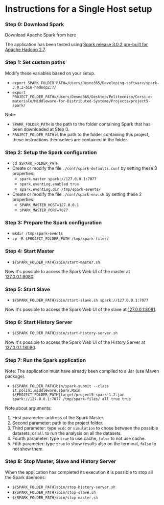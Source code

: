 # Instructions for a Single Host setup


### Step 0: Download Spark

Download Apache Spark from [here](https://spark.apache.org/downloads.html)

The application has been tested using [Spark release 3.0.2 pre-built for Apache Hadoop 2.7](https://www.apache.org/dyn/closer.lua/spark/spark-3.0.2/spark-3.0.2-bin-hadoop2.7.tgz).


### Step 1: Set custom paths

Modify these variables based on your setup.

* `export SPARK_FOLDER_PATH=/Users/Desno365/Developing-software/spark-3.0.2-bin-hadoop2.7/`
* `export PROJECT_FOLDER_PATH=/Users/Desno365/Desktop/Politecnico/Corsi-e-materiale/Middleware-for-Distributed-Systems/Projects/project5-spark/`

Note:
  * `SPARK_FOLDER_PATH` is the path to the folder containing Spark that has been downloaded at Step 0.
  * `PROJECT_FOLDER_PATH` is the path to the folder containing this project, these instructions themselves are contained in the folder.


### Step 2: Setup the Spark configuration

* `cd $SPARK_FOLDER_PATH`
* Create or modify the file `./conf/spark-defaults.conf` by setting these 3 properties:
    * `spark.master spark://127.0.0.1:7077`
    * `spark.eventLog.enabled true`
    * `spark.eventLog.dir /tmp/spark-events/`
* Create or modify the file `./conf/spark-env.sh` by setting these 2 properties:
    * `SPARK_MASTER_HOST=127.0.0.1`
    * `SPARK_MASTER_PORT=7077`


### Step 3: Prepare the Spark configuration

* `mkdir /tmp/spark-events`
* `cp -R $PROJECT_FOLDER_PATH /tmp/spark-files/`
 

### Step 4: Start Master

* `${SPARK_FOLDER_PATH}sbin/start-master.sh`

Now it's possible to access the Spark Web UI of the master at [127.0.0.1:8080](http://127.0.0.1:8080).


### Step 5: Start Slave

* `${SPARK_FOLDER_PATH}sbin/start-slave.sh spark://127.0.0.1:7077`

Now it's possible to access the Spark Web UI of the slave at [127.0.0.1:8081](http://127.0.0.1:8081).


### Step 6: Start History Server

* `${SPARK_FOLDER_PATH}sbin/start-history-server.sh`

Now it's possible to access the Spark Web UI of the History Server at [127.0.0.1:18080](http://127.0.0.1:18080).


### Step 7: Run the Spark application

Note: The application must have already been compiled to a Jar (use Maven package).

* `${SPARK_FOLDER_PATH}bin/spark-submit --class it.polimi.middleware.spark.Main ${PROJECT_FOLDER_PATH}target/project5-spark-1.2.jar spark://127.0.0.1:7077 /tmp/spark-files/ all true true`

Note about arguments:
1) First parameter: address of the Spark Master.
2) Second parameter: path to the project folder.
3) Third parameter: type `ecdc` or `simulation` to chose between the possible datasets, or `all` to run the analysis on all the datasets.
4) Fourth parameter: type `true` to use cache, `false` to not use cache.
4) Fifth parameter: type `true` to show results also on the terminal, `false` to not show them.


### Step 8: Stop Master, Slave and History Server

When the application has completed its execution it is possible to stop all the Spark daemons:

* `${SPARK_FOLDER_PATH}sbin/stop-history-server.sh`
* `${SPARK_FOLDER_PATH}sbin/stop-slave.sh`
* `${SPARK_FOLDER_PATH}sbin/stop-master.sh`
